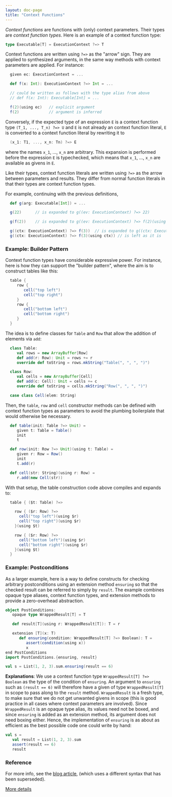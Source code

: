 ```yaml
---
layout: doc-page
title: "Context Functions"
---
```


_Context functions_ are functions with (only) context parameters.
Their types are _context function types_. Here is an example of a context function type:

```scala
type Executable[T] = ExecutionContext ?=> T
```
Context functions are written using `?=>` as the "arrow" sign.
They are applied to synthesized arguments, in
the same way methods with context parameters are applied. For instance:
```scala
  given ec: ExecutionContext = ...

  def f(x: Int): ExecutionContext ?=> Int = ...

  // could be written as follows with the type alias from above
  // def f(x: Int): Executable[Int] = ...

  f(2)(using ec)   // explicit argument
  f(2)             // argument is inferred
```
Conversely, if the expected type of an expression `E` is a context function type
`(T_1, ..., T_n) ?=> U` and `E` is not already an
context function literal, `E` is converted to a context function literal by rewriting it to
```scala
  (x_1: T1, ..., x_n: Tn) ?=> E
```
where the names `x_1`, ..., `x_n` are arbitrary. This expansion is performed
before the expression `E` is typechecked, which means that `x_1`, ..., `x_n`
are available as givens in `E`.

Like their types, context function literals are written using `?=>` as the arrow between parameters and results. They differ from normal function literals in that their types are context function types.

For example, continuing with the previous definitions,
```scala
  def g(arg: Executable[Int]) = ...

  g(22)      // is expanded to g((ev: ExecutionContext) ?=> 22)

  g(f(2))    // is expanded to g((ev: ExecutionContext) ?=> f(2)(using ev))

  g((ctx: ExecutionContext) ?=> f(3))  // is expanded to g((ctx: ExecutionContext) ?=> f(3)(using ctx))
  g((ctx: ExecutionContext) ?=> f(3)(using ctx)) // is left as it is
```

### Example: Builder Pattern

Context function types have considerable expressive power. For
instance, here is how they can support the "builder pattern", where
the aim is to construct tables like this:
```scala
  table {
     row {
        cell("top left")
        cell("top right")
     }
     row {
        cell("bottom left")
        cell("bottom right")
     }
  }
```
The idea is to define classes for `Table` and `Row` that allow the
addition of elements via `add`:
```scala
  class Table:
     val rows = new ArrayBuffer[Row]
     def add(r: Row): Unit = rows += r
     override def toString = rows.mkString("Table(", ", ", ")")

  class Row:
     val cells = new ArrayBuffer[Cell]
     def add(c: Cell): Unit = cells += c
     override def toString = cells.mkString("Row(", ", ", ")")

  case class Cell(elem: String)
```
Then, the `table`, `row` and `cell` constructor methods can be defined
with context function types as parameters to avoid the plumbing boilerplate
that would otherwise be necessary.
```scala
  def table(init: Table ?=> Unit) =
     given t: Table = Table()
     init
     t

  def row(init: Row ?=> Unit)(using t: Table) =
     given r: Row = Row()
     init
     t.add(r)

  def cell(str: String)(using r: Row) =
     r.add(new Cell(str))
```
With that setup, the table construction code above compiles and expands to:
```scala
  table { ($t: Table) ?=>

    row { ($r: Row) ?=>
      cell("top left")(using $r)
      cell("top right")(using $r)
    }(using $t)

    row { ($r: Row) ?=>
      cell("bottom left")(using $r)
      cell("bottom right")(using $r)
    }(using $t)
  }
```
### Example: Postconditions

As a larger example, here is a way to define constructs for checking arbitrary postconditions using an extension method `ensuring` so that the checked result can be referred to simply by `result`. The example combines opaque type aliases, context function types, and extension methods to provide a zero-overhead abstraction.

```scala
object PostConditions:
   opaque type WrappedResult[T] = T

   def result[T](using r: WrappedResult[T]): T = r

   extension [T](x: T)
      def ensuring(condition: WrappedResult[T] ?=> Boolean): T =
         assert(condition(using x))
         x
end PostConditions
import PostConditions.{ensuring, result}

val s = List(1, 2, 3).sum.ensuring(result == 6)
```
**Explanations**: We use a context function type `WrappedResult[T] ?=> Boolean`
as the type of the condition of `ensuring`. An argument to `ensuring` such as
`(result == 6)` will therefore have a given of type `WrappedResult[T]` in
scope to pass along to the `result` method. `WrappedResult` is a fresh type, to make sure
that we do not get unwanted givens in scope (this is good practice in all cases
where context parameters are involved). Since `WrappedResult` is an opaque type alias, its
values need not be boxed, and since `ensuring` is added as an extension method, its argument
does not need boxing either. Hence, the implementation of `ensuring` is as about as efficient
as the best possible code one could write by hand:

```scala
val s =
   val result = List(1, 2, 3).sum
   assert(result == 6)
   result
```
### Reference

For more info, see the [blog article](https://www.scala-lang.org/blog/2016/12/07/implicit-function-types.html),
(which uses a different syntax that has been superseded).

[More details](./context-functions-spec.md)
